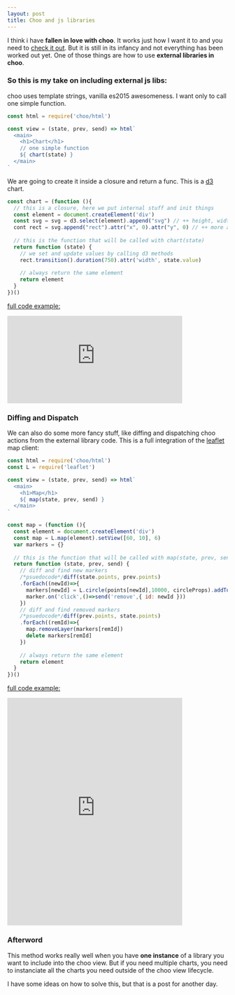 ```yaml
---
layout: post
title: Choo and js libraries
---
```


I think i have **fallen in love with choo**. It works just how I want it to and you need to [check it out](https://github.com/yoshuawuyts/choo).
But it is still in its infancy and not everything has been worked out yet. One of those things are how to use **external libraries in choo**.

### So this is my take on including external js libs:

choo uses template strings, vanilla es2015 awesomeness.
I want only to call one simple function.

```javascript
const html = require('choo/html')

const view = (state, prev, send) => html`
  <main>
    <h1>Chart</h1>
    // one simple function
    ${ chart(state) }
  </main>
`
```

We are going to create it inside a closure and return a func. This is a [d3](https://d3js.org/) chart.

```javascript
const chart = (function (){
  // this is a closure, here we put internal stuff and init things
  const element = document.createElement('div')
  const svg = svg = d3.select(element).append("svg") // ++ height, width
  cont rect = svg.append("rect").attr("x", 0).attr("y", 0) // ++ more attrs.
  
  // this is the function that will be called with chart(state)
  return function (state) {
    // we set and update values by calling d3 methods
    rect.transition().duration(750).attr('width', state.value)
  
    // always return the same element
    return element
  }
})()
```

[full code example:](http://requirebin.com?gist=d3477f03bcd3293cfa632bbd43c4985a)
<iframe width="400" height="200" src="http://requirebin.com/embed?gist=d3477f03bcd3293cfa632bbd43c4985a" frameborder="0" allowfullscreen> </iframe>

### Diffing and Dispatch

We can also do some more fancy stuff, like diffing and dispatching choo actions from the external library code.
This is a full integration of the [leaflet](http://leafletjs.com/) map client:

```javascript
const html = require('choo/html')
const L = require('leaflet')

const view = (state, prev, send) => html`
  <main>
    <h1>Map</h1>
    ${ map(state, prev, send) }
  </main>
`

const map = (function (){
  const element = document.createElement('div')
  const map = L.map(element).setView([60, 10], 6)
  var markers = {}
  
  // this is the function that will be called with map(state, prev, send)
  return function (state, prev, send) {
    // diff and find new markers
    /*psuedocode*/diff(state.points, prev.points)
    .forEach((newId)=>{
      markers[newId] = L.circle(points[newId],10000, circleProps).addTo(map)
      marker.on('click',()=>send('remove',{ id: newId }))
    })
    // diff and find removed markers
    /*psuedocode*/diff(prev.points, state.points)
    .forEach((remId)=>{
      map.removeLayer(markers[remId])
      delete markers[remId]
    })
  
    // always return the same element
    return element
  }
})()
```

[full code example:](http://requirebin.com?gist=970e917827aa636e0c9b4de784927d2d)
<iframe width="400" height="520" src="http://requirebin.com/embed?gist=970e917827aa636e0c9b4de784927d2d" frameborder="0" allowfullscreen>  </iframe>

### Afterword
This method works really well when you have **one instance** of a library you want to include into the choo view.
But if you need multiple charts, you need to instanciate all the charts you need outside of the choo view lifecycle.

I have some ideas on how to solve this, but that is a post for another day.

